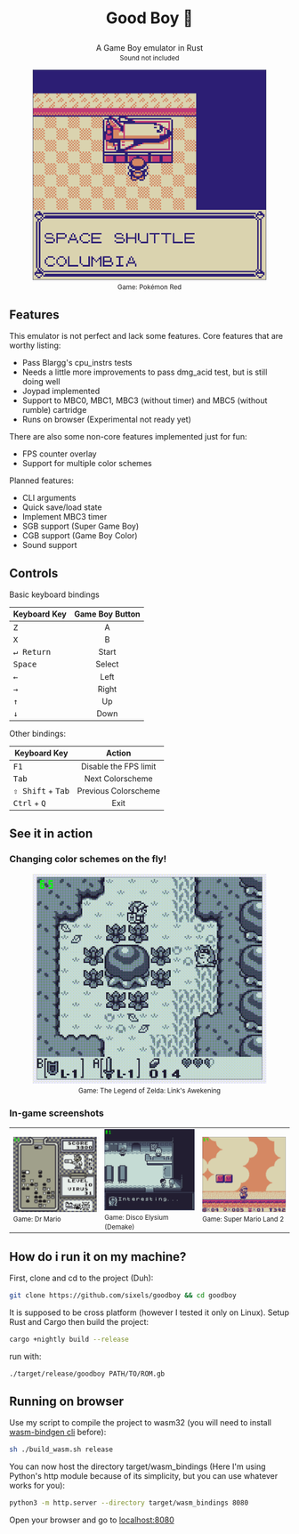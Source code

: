 <h1><p align="center"> Good Boy 🐶 </p></h1>

<p align="center"> 
    A Game Boy emulator in Rust <br />
    <small> Sound not included </small>
</p>

<div align="center">
    <img src="assets/showcase/pokemon_red.png" width="420px" />
    <br />
    <small> Game: Pokémon Red </small>
</div>

## Features

This emulator is not perfect and lack some features. Core features that are worthy listing:

- Pass Blargg's cpu_instrs tests
- Needs a little more improvements to pass dmg_acid test, but is still doing well
- Joypad implemented
- Support to MBC0, MBC1, MBC3 (without timer) and MBC5 (without rumble) cartridge
- Runs on browser (Experimental not ready yet)

There are also some non-core features implemented just for fun:

- FPS counter overlay
- Support for multiple color schemes

Planned features:

- CLI arguments
- Quick save/load state
- Implement MBC3 timer
- SGB support (Super Game Boy)
- CGB support (Game Boy Color)
- Sound support

## Controls

Basic keyboard bindings

| Keyboard Key        | Game Boy Button |
| ------------------- | :-------------: |
| <kbd>Z</kbd>        |        A        |
| <kbd>X</kbd>        |        B        |
| <kbd>↵ Return</kbd> |      Start      |
| <kbd>Space</kbd>    |     Select      |
| <kbd>←</kbd>        |      Left       |
| <kbd>→</kbd>        |      Right      |
| <kbd>↑</kbd>        |       Up        |
| <kbd>↓</kbd>        |      Down       |

Other bindings:

| Keyboard Key                        |        Action         |
| ----------------------------------- | :-------------------: |
| <kbd>F1</kbd>                       | Disable the FPS limit |
| <kbd>Tab</kbd>                      |   Next Colorscheme    |
| <kbd>⇧ Shift</kbd> + <kbd>Tab</kbd> | Previous Colorscheme  |
| <kbd>Ctrl</kbd> + <kbd>Q</kbd>      |         Exit          |

## See it in action

### Changing color schemes on the fly!

<div align="center">
    <img src="assets/showcase/changing_color_schemes.gif" width="420px" />
    <br />
    <small> Game: The Legend of Zelda: Link's Awekening </small>
</div>

### In-game screenshots

<div align="center">
    <table>
        <tr>
            <td>
                <img src="assets/showcase/dr_mario.png" width="360px" />
                <br />
                <small> Game: Dr Mario </small>
            </td>
            <td>
                <img src="assets/showcase/disco_elysium.png" width="360px" />
                <br />
                <small> Game: Disco Elysium (Demake) </small>
            </td>
            <td>
                <img src="assets/showcase/mario_land_2.png" width="360px" />
                <br />
                <small> Game: Super Mario Land 2 </small>
            </td>
        </tr>
    </table>
</div>

## How do i run it on my machine?

First, clone and cd to the project (Duh):

```sh
git clone https://github.com/sixels/goodboy && cd goodboy
```

It is supposed to be cross platform (however I tested it only on Linux). Setup Rust and Cargo then build the project:

```sh
cargo +nightly build --release
```

run with:

```sh
./target/release/goodboy PATH/TO/ROM.gb
```

## Running on browser

Use my script to compile the project to wasm32 (you will need to install [wasm-bindgen cli](https://rustwasm.github.io/wasm-bindgen/reference/cli.html) before):

```sh
sh ./build_wasm.sh release
```

You can now host the directory target/wasm_bindings (Here I'm using Python's http module
because of its simplicity, but you can use whatever works for you):

```sh
python3 -m http.server --directory target/wasm_bindings 8080
```

Open your browser and go to [localhost:8080](http://localhost:8080)
